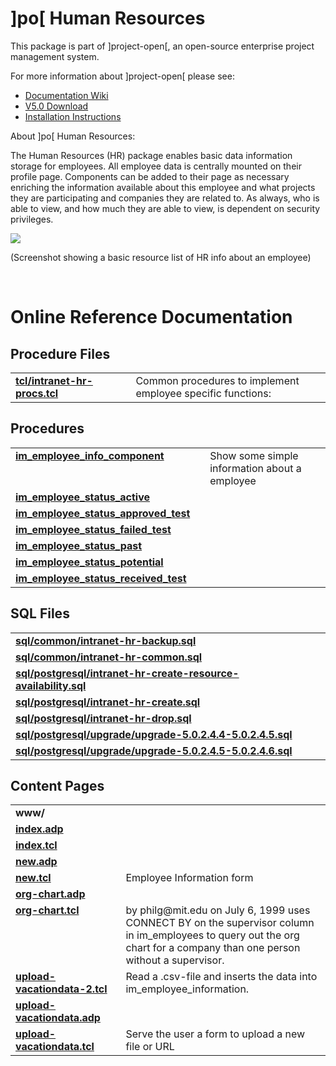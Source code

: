 # ]po[ Human Resources
This package is part of ]project-open[, an open-source enterprise project management system.

For more information about ]project-open[ please see:
* [Documentation Wiki](http://www.project-open.com/en/)
* [V5.0 Download](https://sourceforge.net/projects/project-open/files/project-open/V5.0/)
* [Installation Instructions](http://www.project-open.com/en/list-installers)

About ]po[ Human Resources:

<p><p>The Human Resources (HR) package enables basic data information storage for employees. All employee data is centrally mounted on their profile page. Components can be added to their page as necessary enriching the information available about this employee and what projects they are participating and companies they are related to. As always, who is able to view, and how much they are able to view, is dependent on security privileges. <p><p><img src="http://www.project-open.com/images/manual_screenshots/screenshot_human_resource_management.gif" /><p>(Screenshot showing a basic resource list of HR info about an employee) <p><p> &shy; 

# Online Reference Documentation

## Procedure Files

<table cellpadding="0" cellspacing="0"><tr valign="top"><td style="width:35%"><b><a href="http://www.project-open.net/api-doc/procs-file-view?version_id=1027&amp;path=packages/intranet-hr/tcl/intranet-hr-procs.tcl">tcl/intranet-hr-procs.tcl</a></b></td><td></td><td>Common procedures to implement employee specific functions: </td></tr></table>

## Procedures

<table cellpadding="0" cellspacing="0"><tr valign="top"><td style="width:35%"><b><a href="http://www.project-open.net/api-doc/proc-view?version_id=1027&amp;proc=im_employee_info_component">im_employee_info_component</a></b></td><td></td><td>Show some simple information about a employee </td></tr><tr valign="top"><td style="width:35%"><b><a href="http://www.project-open.net/api-doc/proc-view?version_id=1027&amp;proc=im_employee_status_active">im_employee_status_active</a></b></td><td></td><td></td></tr><tr valign="top"><td style="width:35%"><b><a href="http://www.project-open.net/api-doc/proc-view?version_id=1027&amp;proc=im_employee_status_approved_test">im_employee_status_approved_test</a></b></td><td></td><td></td></tr><tr valign="top"><td style="width:35%"><b><a href="http://www.project-open.net/api-doc/proc-view?version_id=1027&amp;proc=im_employee_status_failed_test">im_employee_status_failed_test</a></b></td><td></td><td></td></tr><tr valign="top"><td style="width:35%"><b><a href="http://www.project-open.net/api-doc/proc-view?version_id=1027&amp;proc=im_employee_status_past">im_employee_status_past</a></b></td><td></td><td></td></tr><tr valign="top"><td style="width:35%"><b><a href="http://www.project-open.net/api-doc/proc-view?version_id=1027&amp;proc=im_employee_status_potential">im_employee_status_potential</a></b></td><td></td><td></td></tr><tr valign="top"><td style="width:35%"><b><a href="http://www.project-open.net/api-doc/proc-view?version_id=1027&amp;proc=im_employee_status_received_test">im_employee_status_received_test</a></b></td><td></td><td></td></tr></table>

## SQL Files

<table cellpadding="0" cellspacing="0"><tr valign="top"><td><b><a href="http://www.project-open.net/api-doc/display-sql?package_key=intranet-hr&amp;url=common/intranet-hr-backup.sql&amp;version_id=1027">sql/common/intranet-hr-backup.sql</a></b></td><td></td><td></td></tr><tr valign="top"><td><b><a href="http://www.project-open.net/api-doc/display-sql?package_key=intranet-hr&amp;url=common/intranet-hr-common.sql&amp;version_id=1027">sql/common/intranet-hr-common.sql</a></b></td><td></td><td></td></tr><tr valign="top"><td><b><a href="http://www.project-open.net/api-doc/display-sql?package_key=intranet-hr&amp;url=postgresql/intranet-hr-create-resource-availability.sql&amp;version_id=1027">sql/postgresql/intranet-hr-create-resource-availability.sql</a></b></td><td></td><td></td></tr><tr valign="top"><td><b><a href="http://www.project-open.net/api-doc/display-sql?package_key=intranet-hr&amp;url=postgresql/intranet-hr-create.sql&amp;version_id=1027">sql/postgresql/intranet-hr-create.sql</a></b></td><td></td><td></td></tr><tr valign="top"><td><b><a href="http://www.project-open.net/api-doc/display-sql?package_key=intranet-hr&amp;url=postgresql/intranet-hr-drop.sql&amp;version_id=1027">sql/postgresql/intranet-hr-drop.sql</a></b></td><td></td><td></td></tr><tr valign="top"><td><b><a href="http://www.project-open.net/api-doc/display-sql?package_key=intranet-hr&amp;url=postgresql/upgrade/upgrade-5.0.2.4.4-5.0.2.4.5.sql&amp;version_id=1027">sql/postgresql/upgrade/upgrade-5.0.2.4.4-5.0.2.4.5.sql</a></b></td><td></td><td></td></tr><tr valign="top"><td><b><a href="http://www.project-open.net/api-doc/display-sql?package_key=intranet-hr&amp;url=postgresql/upgrade/upgrade-5.0.2.4.5-5.0.2.4.6.sql&amp;version_id=1027">sql/postgresql/upgrade/upgrade-5.0.2.4.5-5.0.2.4.6.sql</a></b></td><td></td><td></td></tr></table>

## Content Pages

<table cellpadding="0" cellspacing="0"><tr valign="top"><td><b>www/</b></td></tr><tr valign="top"><td style="width:35%"><b><a href="http://www.project-open.net/api-doc/content-page-view?version_id=1027&amp;path=packages/intranet-hr/www/index.adp">index.adp</a></b></td><td></td></tr><tr valign="top"><td style="width:35%"><b><a href="http://www.project-open.net/api-doc/content-page-view?version_id=1027&amp;path=packages/intranet-hr/www/index.tcl">index.tcl</a></b></td><td></td></tr><tr valign="top"><td style="width:35%"><b><a href="http://www.project-open.net/api-doc/content-page-view?version_id=1027&amp;path=packages/intranet-hr/www/new.adp">new.adp</a></b></td><td></td></tr><tr valign="top"><td style="width:35%"><b><a href="http://www.project-open.net/api-doc/content-page-view?version_id=1027&amp;path=packages/intranet-hr/www/new.tcl">new.tcl</a></b></td><td>Employee Information form</td></tr><tr valign="top"><td style="width:35%"><b><a href="http://www.project-open.net/api-doc/content-page-view?version_id=1027&amp;path=packages/intranet-hr/www/org-chart.adp">org-chart.adp</a></b></td><td></td></tr><tr valign="top"><td style="width:35%"><b><a href="http://www.project-open.net/api-doc/content-page-view?version_id=1027&amp;path=packages/intranet-hr/www/org-chart.tcl">org-chart.tcl</a></b></td><td>by philg@mit.edu on July 6, 1999 uses CONNECT BY on the supervisor column in im_employees to query out the org chart for a company than one person without a supervisor.</td></tr><tr valign="top"><td style="width:35%"><b><a href="http://www.project-open.net/api-doc/content-page-view?version_id=1027&amp;path=packages/intranet-hr/www/upload-vacationdata-2.tcl">upload-vacationdata-2.tcl</a></b></td><td>Read a .csv-file and inserts the data into im_employee_information.</td></tr><tr valign="top"><td style="width:35%"><b><a href="http://www.project-open.net/api-doc/content-page-view?version_id=1027&amp;path=packages/intranet-hr/www/upload-vacationdata.adp">upload-vacationdata.adp</a></b></td><td></td></tr><tr valign="top"><td style="width:35%"><b><a href="http://www.project-open.net/api-doc/content-page-view?version_id=1027&amp;path=packages/intranet-hr/www/upload-vacationdata.tcl">upload-vacationdata.tcl</a></b></td><td>Serve the user a form to upload a new file or URL</td></tr></table>

